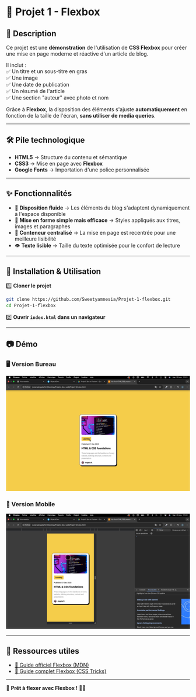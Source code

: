 # 📌 Projet 1 - Flexbox  

## 📝 Description  

Ce projet est une **démonstration** de l'utilisation de **CSS Flexbox** pour créer une mise en page moderne et réactive d'un article de blog.  

Il inclut :  
✅ Un titre et un sous-titre en gras  
✅ Une image  
✅ Une date de publication  
✅ Un résumé de l'article  
✅ Une section "auteur" avec photo et nom  

Grâce à **Flexbox**, la disposition des éléments s'ajuste **automatiquement** en fonction de la taille de l'écran, **sans utiliser de media queries**.

---

## 🛠️ Pile technologique  

- **HTML5** → Structure du contenu et sémantique  
- **CSS3** → Mise en page avec **Flexbox**  
- **Google Fonts** → Importation d'une police personnalisée  

---

## ✨ Fonctionnalités  

- 📐 **Disposition fluide** → Les éléments du blog s'adaptent dynamiquement à l'espace disponible  
- 🎨 **Mise en forme simple mais efficace** → Styles appliqués aux titres, images et paragraphes  
- 📌 **Conteneur centralisé** → La mise en page est recentrée pour une meilleure lisibilité  
- 👁️ **Texte lisible** → Taille du texte optimisée pour le confort de lecture  

---

## 🚀 Installation & Utilisation  

1️⃣ **Cloner le projet**  
```bash
git clone https://github.com/Sweetyamnesia/Projet-1-flexbox.git
cd Projet-1-flexbox
```
2️⃣ **Ouvrir `index.html` dans un navigateur**  

---

## 📷 Démo  

### 🖥️ Version Bureau  
![Version bureau](https://github.com/Sweetyamnesia/Projet-1-flexbox/blob/main/Projet-1.jpg?raw=true)  

### 📱 Version Mobile  
![Version mobile](https://github.com/Sweetyamnesia/Projet-1-flexbox/blob/main/Projet-1-mobile.jpg?raw=true)  

---

## 🔗 Ressources utiles  
- [📖 Guide officiel Flexbox (MDN)](https://developer.mozilla.org/fr/docs/Web/CSS/CSS_Flexible_Box_Layout)  
- [🎨 Guide complet Flexbox (CSS Tricks)](https://css-tricks.com/snippets/css/a-guide-to-flexbox/)  

---

🚀 **Prêt à flexer avec Flexbox !** 💪😃
